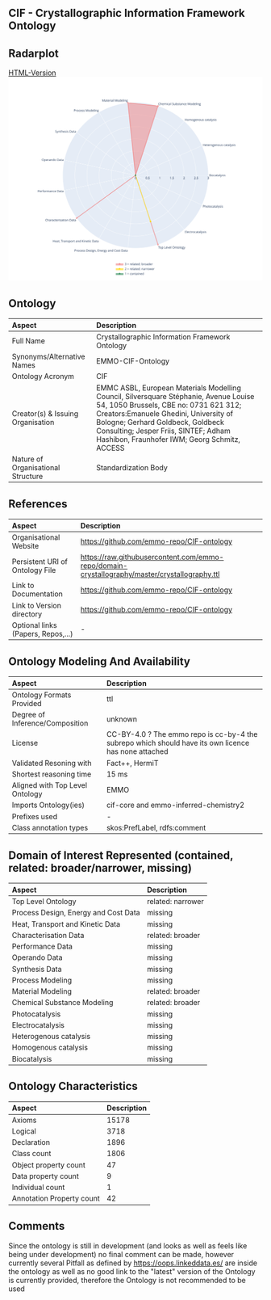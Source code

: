 ## CIF - Crystallographic Information Framework Ontology


 ## Radarplot 

 [HTML-Version](../radarplots/Radarplot_CIF.html) ![Radarplot for Domains of ontology CIF](../radarplots/Radarplot_CIF.svg) 
## Ontology

|Aspect |Description| 
 |:---|:---|
| Full Name | Crystallographic Information Framework Ontology |
| Synonyms/Alternative Names | EMMO-CIF-Ontology |
| Ontology Acronym | CIF |
| Creator(s) & Issuing Organisation | EMMC ASBL, European Materials Modelling Council, Silversquare Stéphanie, Avenue Louise 54, 1050 Brussels, CBE no: 0731 621 312; Creators:Emanuele Ghedini, University of Bologne; Gerhard Goldbeck, Goldbeck Consulting; Jesper Friis, SINTEF; Adham Hashibon, Fraunhofer IWM; Georg Schmitz, ACCESS |
| Nature of Organisational Structure | Standardization Body |

## References

|Aspect |Description| 
 |:---|:---|
| Organisational Website | https://github.com/emmo-repo/CIF-ontology |
| Persistent URI of Ontology File | https://raw.githubusercontent.com/emmo-repo/domain-crystallography/master/crystallography.ttl |
| Link to Documentation | https://github.com/emmo-repo/CIF-ontology |
| Link to Version directory | https://github.com/emmo-repo/CIF-ontology |
| Optional links (Papers, Repos,...) | - |

## Ontology Modeling And Availability

|Aspect |Description| 
 |:---|:---|
| Ontology Formats Provided | ttl |
| Degree of Inference/Composition | unknown |
| License | CC-BY-4.0 ? The emmo repo is cc-by-4 the subrepo which should have its own licence has none attached |
| Validated Resoning with | Fact++, HermiT |
| Shortest reasoning time | 15 ms |
| Aligned with Top Level Ontology | EMMO |
| Imports Ontology(ies) | cif-core and emmo-inferred-chemistry2 |
| Prefixes used | - |
| Class annotation types | skos:PrefLabel, rdfs:comment |

## Domain of Interest Represented (contained, related: broader/narrower, missing)

|Aspect |Description| 
 |:---|:---|
| Top Level Ontology | related: narrower |
| Process Design, Energy and Cost Data | missing |
| Heat, Transport and Kinetic Data | missing |
| Characterisation Data | related: broader |
| Performance Data | missing |
| Operando Data | missing |
| Synthesis Data | missing |
| Process Modeling | missing |
| Material Modeling | related: broader |
| Chemical Substance Modeling | related: broader |
| Photocatalysis | missing |
| Electrocatalysis | missing |
| Heterogenous catalysis | missing |
| Homogenous catalysis | missing |
| Biocatalysis | missing |

## Ontology Characteristics

|Aspect |Description| 
 |:---|:---|
| Axioms | 15178 |
| Logical | 3718 |
| Declaration | 1896 |
| Class count | 1806 |
| Object property count | 47 |
| Data property count | 9 |
| Individual count | 1 |
| Annotation Property count | 42 |

## Comments

Since the ontology is still in development (and looks as well as feels like being under development) no final comment can be made, however currently several Pitfall as defined by https://oops.linkeddata.es/ are inside the ontology as well as no good link to the "latest" version of the Ontology is currently provided, therefore the Ontology is not recommended to be used
